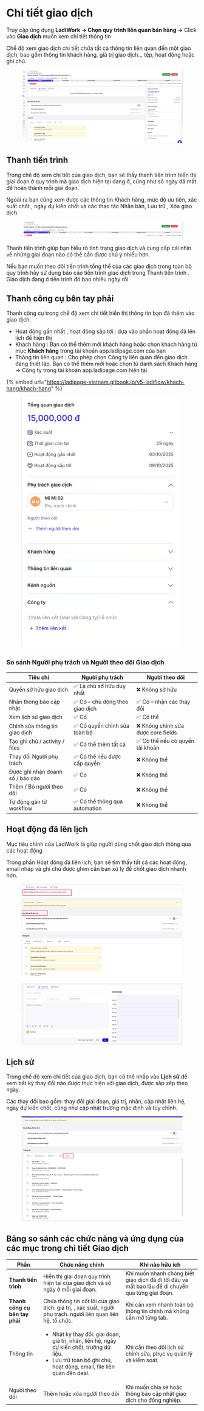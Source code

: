 # Chi tiết giao dịch

Truy cập ứng dụng **LadiWork -> Chọn quy trình liên quan bán hàng ->** Click vào **Giao dịch** muốn xem chi tiết thông tin&#x20;

Chế độ xem giao dịch chi tiết  chứa tất cả thông tin liên quan đến một giao dịch, bao gồm thông tin khách hàng, giá trị giao dịch.., tệp, hoạt động hoặc ghi chú.

<figure><img src="../../../.gitbook/assets/image (1517).png" alt=""><figcaption></figcaption></figure>

## Thanh tiến trình&#x20;

Trong chế độ xem chi tiết của giao dịch, bạn sẽ thấy thanh tiến trình  hiển thị giai đoạn ở quy trình mà giao dịch  hiện tại đang ở, cũng như số ngày đã mất để hoàn thành mỗi giai đoạn.

Ngoài ra bạn cũng xem được các thông tin Khách hàng, mức độ ưu tiên, xác suất chốt , ngày dự kiến chốt và các thao tác Nhân bản, Lưu trữ , Xóa giao dịch

<figure><img src="../../../.gitbook/assets/image (1518).png" alt=""><figcaption></figcaption></figure>

Thanh tiến trình giúp bạn hiểu rõ tình trạng giao dịch  và cung cấp cái nhìn về những giai đoạn nào có thể cần được chú ý nhiều hơn.

Nếu bạn muốn theo dõi tiến trình tổng thể của các giao dịch trong toàn bộ quy trình hãy sử dụng báo cáo tiến trình giao dịch trong  Thanh tiến trình . Giao dịch đang ở tiến trình đó bao nhiêu ngày rồi&#x20;

## Thanh công cụ bên tay phải



Thanh công cụ trong chế độ xem chi tiết hiển thị thông tin bạn đã thêm vào giao dịch.

* Hoạt động gần nhất , hoạt động sắp tới : dựa vào phần hoạt động đã lên lịch để hiện thị&#x20;
* Khách hàng : Bạn có thể thêm mới khách hàng hoặc chọn khách hàng từ mục **Khách hàng** trong tài khoản app.ladipage.com của bạn
* Thông tin liên quan : Cho phép chọn Công ty  liên quan đến giao dịch đang thiết lập. Bạn có thể thêm mới hoặc chọn từ danh sách Khách hàng -> Công ty trong tài khoản app.ladipage.com hiện tại

{% embed url="https://ladipage-vietnam.gitbook.io/v5-ladiflow/khach-hang/khach-hang" %}

&#x20;

<figure><img src="../../../.gitbook/assets/image (1524).png" alt=""><figcaption></figcaption></figure>

### So sánh Người phụ trách  và Người theo dõi Giao dịch&#x20;

| Tiêu chí                         | Người phụ trách                | Người theo dõi                     |
| -------------------------------- | ------------------------------ | ---------------------------------- |
| Quyền sở hữu giao dịch           | ✅ Là chủ sở hữu duy nhất       | ❌ Không sở hữu                     |
| Nhận thông báo cập nhật          | ✅ Có – chủ động theo giao dịch | ✅ Có – nhận các thay đổi           |
| Xem lịch sử giao dịch            | ✅ Có                           | ✅ Có thể                           |
| Chỉnh sửa thông tin giao dịch    | ✅ Có quyền chỉnh sửa toàn bộ   | ❌ Không chỉnh sửa được core fields |
| Tạo ghi chú / activity / files   | ✅ Có thể thêm tất cả           | ✅ Có thể nếu có quyền tài khoản    |
| Thay đổi Người phụ trách         | ✅ Có thể nếu được cấp quyền    | ❌ Không thể                        |
| Được ghi nhận doanh số / báo cáo | ✅ Có                           | ❌ Không thể                        |
| Thêm / Bỏ người theo dõi         | ✅ Có                           | ❌ Không thể                        |
| Tự động gán từ workflow          | ✅ Có thể thông qua automation  | ❌ Không thể                        |

## Hoạt động đã lên lịch

Mục tiêu chính của LadiWork là giúp người dùng chốt giao dịch thông qua các hoạt động&#x20;

Trong phần Hoạt động đã liên lịch, bạn sẽ tìm thấy tất cả các hoạt động, email nháp và ghi chú được ghim cần bạn xử lý để chốt giao dịch nhanh hơn.

<figure><img src="../../../.gitbook/assets/image (1525).png" alt=""><figcaption></figcaption></figure>

<figure><img src="../../../.gitbook/assets/image (1526).png" alt=""><figcaption></figcaption></figure>

## Lịch sử

Trong chế độ xem chi tiết của giao dịch, bạn có thể nhấp vào **Lịch sử** để xem bất kỳ thay đổi nào được thực hiện với giao dịch, được sắp xếp theo ngày.

Các thay đổi bao gồm: thay đổi giai đoạn, giá trị, nhãn, cập nhật liên hệ, ngày dự kiến chốt, cũng như cập nhật trường mặc định và tùy chỉnh.

<figure><img src="../../../.gitbook/assets/image (1527).png" alt=""><figcaption></figcaption></figure>

## Bảng so sánh các chức năng và ứng dụng của các mục trong chi tiết Giao dịch

| **Phần**                       | **Chức năng chính**                                                                                                                                                                   | **Khi nào hữu ích**                                                                               |
| ------------------------------ | ------------------------------------------------------------------------------------------------------------------------------------------------------------------------------------- | ------------------------------------------------------------------------------------------------- |
| **Thanh tiến trình**           | Hiển thị giai đoạn quy trình hiện tại của  giao dịch và số ngày ở mỗi giai đoạn.                                                                                                      | Khi muốn nhanh chóng biết giao dịch đã đi tới đâu và mất bao lâu để di chuyển qua từng giai đoạn. |
| **Thanh công cụ bên tay phải** | Chứa thông tin cốt lõi của giao dịch: giá trị, , xác suất, người phụ trách. người liên quan  liên hệ, tổ chức.                                                                        | Khi cần xem nhanh toàn bộ thông tin chính mà không cần mở từng tab.                               |
| Thông tin                      | <ul><li>Nhật ký thay đổi: giai đoạn, giá trị, nhãn, liên hệ, ngày dự kiến chốt, trường dữ liệu.</li><li>Lưu trữ toàn bộ ghi chú, hoạt động, email, file liên quan đến deal.</li></ul> | Khi cần theo dõi lịch sử chỉnh sửa, phục vụ quản lý và kiểm soát.                                 |
| Người theo dõi                 | Thêm hoặc xóa người theo dõi                                                                                                                                                          | Khi muốn chia sẻ hoặc thông báo cập nhật giao dịch cho đồng nghiệp.                               |
